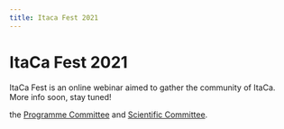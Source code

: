 ```yaml
---
title: Itaca Fest 2021
---
```


# ItaCa Fest 2021

ItaCa Fest is an online webinar aimed to gather the community of ItaCa. More info soon, stay tuned!


the <a href="name.html#pc">Programme Committee</a> and <a href="name.html#sc">Scientific Committee</a>.